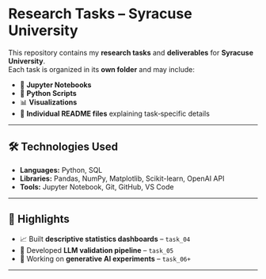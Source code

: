 # **Research Tasks – Syracuse University**  

This repository contains my **research tasks** and **deliverables** for **Syracuse University**.  
Each task is organized in its **own folder** and may include:  

- 📓 **Jupyter Notebooks**  
- 🐍 **Python Scripts**  
- 📊 **Visualizations**  
- 📝 **Individual README files** explaining task‑specific details  

---

## **🛠️ Technologies Used**  

- **Languages:** Python, SQL  
- **Libraries:** Pandas, NumPy, Matplotlib, Scikit-learn, OpenAI API  
- **Tools:** Jupyter Notebook, Git, GitHub, VS Code  

---

## **🌟 Highlights**  

- 📈 Built **descriptive statistics dashboards** – `task_04`  
- 🤖 Developed **LLM validation pipeline** – `task_05`  
- 🧠 Working on **generative AI experiments** – `task_06+`  

---
